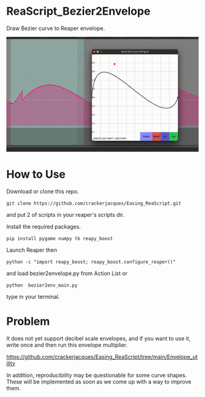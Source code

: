 # ReaScript_Bezier2Envelope

Draw Bezier curve to Reaper envelope.

![GIF](https://github.com/crackerjacques/ReaScript_Bezier2Envelope/blob/main/bezier.gif?raw=true)

# How to Use

Download or clone this repo.

```
git clone https://github.com/crackerjacques/Easing_ReaScript.git
```
and put 2 of scripts in your reaper's scripts dir.


Install the required packages.
```
pip install pygame numpy tk reapy_boost
```

Launch Reaper then

```
python -c "import reapy_boost; reapy_boost.configure_reaper()"
```

and load  bezier2envelope.py from Action List or 


```
python  bezier2env_main.py 
```
type in your terminal.

# Problem

It does not yet support decibel scale envelopes, 
and if you want to use it, write once and then run this envelope multiplier.

https://github.com/crackerjacques/Easing_ReaScript/tree/main/Envelope_utility

In addition, reproducibility may be questionable for some curve shapes.
These will be implemented as soon as we come up with a way to improve them.
